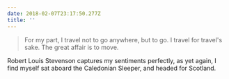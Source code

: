 ```yaml
---
date: 2018-02-07T23:17:50.277Z
title: ''
---
```

> For my part, I travel not to go anywhere, but to go. I travel for travel's sake. The great affair is to move.

Robert Louis Stevenson captures my sentiments perfectly, as yet again, I find myself sat aboard the Caledonian Sleeper, and headed for Scotland.
